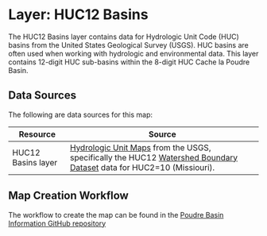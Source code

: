 # Layer:  HUC12 Basins

The HUC12 Basins layer contains data for Hydrologic Unit Code (HUC) basins
from the United States Geological Survey (USGS).
HUC basins are often used when working with hydrologic and environmental data.
This layer contains 12-digit HUC sub-basins within the 8-digit HUC Cache la Poudre Basin.

## Data Sources

The following are data sources for this map:

| **Resource** | **Source** |
| -- | -- |
| HUC12 Basins layer | [Hydrologic Unit Maps](https://water.usgs.gov/GIS/huc.html) from the USGS, specifically the HUC12 [Watershed Boundary Dataset](ftp://rockyftp.cr.usgs.gov/vdelivery/Datasets/Staged/Hydrography/WBD/) data for HUC2=10 (Missiouri). |

## Map Creation Workflow

The workflow to create the map can be found in the
[Poudre Basin Information GitHub repository](https://github.com/OpenWaterFoundation/owf-infomapper-poudre/tree/master/workflow/BasinEntities/Physical-Basins)
